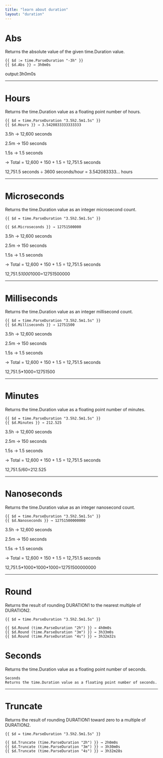 ```yaml
---
title: "learn about duration"
layout: "duration"
---
```

# Abs
Returns the absolute value of the given time.Duration value.

```
{{ $d := time.ParseDuration "-3h" }}
{{ $d.Abs }} → 3h0m0s

```
output:3h0m0s
___
# Hours
Returns the time.Duration value as a floating point number of hours.

```
{{ $d = time.ParseDuration "3.5h2.5m1.5s" }}
{{ $d.Hours }} → 3.5420833333333333

```
3.5h → 12,600 seconds

2.5m → 150 seconds

1.5s → 1.5 seconds

→ Total = 12,600 + 150 + 1.5 = 12,751.5 seconds

12,751.5 seconds ÷ 3600 seconds/hour = 3.542083333... hours
___
# Microseconds
Returns the time.Duration value as an integer microsecond count.

```
{{ $d = time.ParseDuration "3.5h2.5m1.5s" }}

{{ $d.Microseconds }} → 12751500000
```
3.5h → 12,600 seconds

2.5m → 150 seconds

1.5s → 1.5 seconds

→ Total = 12,600 + 150 + 1.5 = 12,751.5 seconds

12,751.5*1000*1000=12751500000
___
# Milliseconds
Returns the time.Duration value as an integer millisecond count.
```
{{ $d = time.ParseDuration "3.5h2.5m1.5s" }}
{{ $d.Milliseconds }} → 12751500
```
3.5h → 12,600 seconds

2.5m → 150 seconds

1.5s → 1.5 seconds

→ Total = 12,600 + 150 + 1.5 = 12,751.5 seconds

12,751.5*1000=12751500
___
# Minutes
Returns the time.Duration value as a floating point number of minutes.

```
{{ $d = time.ParseDuration "3.5h2.5m1.5s" }}
{{ $d.Minutes }} → 212.525
```
3.5h → 12,600 seconds

2.5m → 150 seconds

1.5s → 1.5 seconds

→ Total = 12,600 + 150 + 1.5 = 12,751.5 seconds

12,751.5/60=212.525
___

# Nanoseconds

Returns the time.Duration value as an integer nanosecond count.

```
{{ $d = time.ParseDuration "3.5h2.5m1.5s" }}
{{ $d.Nanoseconds }} → 12751500000000

```
3.5h → 12,600 seconds

2.5m → 150 seconds

1.5s → 1.5 seconds

→ Total = 12,600 + 150 + 1.5 = 12,751.5 seconds

12,751.5\*1000\*1000\*1000=12751500000000
___
# Round
Returns the result of rounding DURATION1 to the nearest multiple of DURATION2.

```
{{ $d = time.ParseDuration "3.5h2.5m1.5s" }}

{{ $d.Round (time.ParseDuration "2h") }} → 4h0m0s
{{ $d.Round (time.ParseDuration "3m") }} → 3h33m0s
{{ $d.Round (time.ParseDuration "4s") }} → 3h32m32s

```
# Seconds
Returns the time.Duration value as a floating point number of seconds.

```
Seconds
Returns the time.Duration value as a floating point number of seconds.
```
___
# Truncate
Returns the result of rounding DURATION1 toward zero to a multiple of DURATION2.

```
{{ $d = time.ParseDuration "3.5h2.5m1.5s" }}

{{ $d.Truncate (time.ParseDuration "2h") }} → 2h0m0s
{{ $d.Truncate (time.ParseDuration "3m") }} → 3h30m0s
{{ $d.Truncate (time.ParseDuration "4s") }} → 3h32m28s

```